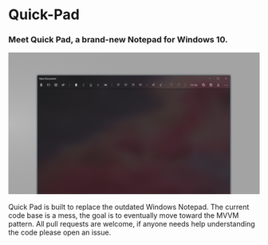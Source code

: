  # Quick-Pad
<h3>Meet Quick Pad, a brand-new Notepad for Windows 10.</h3>
<img src="Screenshots\Dark theme.png" width="800px">
<p>Quick Pad is built to replace the outdated Windows Notepad. The current code base is a mess, the goal is to eventually move toward the MVVM pattern. All pull requests are welcome, if anyone needs help understanding the code please open an issue.</p>
